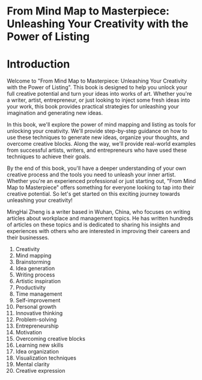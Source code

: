 # From Mind Map to Masterpiece: Unleashing Your Creativity with the Power of Listing

# Introduction

Welcome to "From Mind Map to Masterpiece: Unleashing Your Creativity with the Power of Listing". This book is designed to help you unlock your full creative potential and turn your ideas into works of art. Whether you're a writer, artist, entrepreneur, or just looking to inject some fresh ideas into your work, this book provides practical strategies for unleashing your imagination and generating new ideas.

In this book, we'll explore the power of mind mapping and listing as tools for unlocking your creativity. We'll provide step-by-step guidance on how to use these techniques to generate new ideas, organize your thoughts, and overcome creative blocks. Along the way, we'll provide real-world examples from successful artists, writers, and entrepreneurs who have used these techniques to achieve their goals.

By the end of this book, you'll have a deeper understanding of your own creative process and the tools you need to unleash your inner artist. Whether you're an experienced professional or just starting out, "From Mind Map to Masterpiece" offers something for everyone looking to tap into their creative potential. So let's get started on this exciting journey towards unleashing your creativity!

MingHai Zheng is a writer based in Wuhan, China, who focuses on writing articles about workplace and management topics. He has written hundreds of articles on these topics and is dedicated to sharing his insights and experiences with others who are interested in improving their careers and their businesses.



1. Creativity
2. Mind mapping
3. Brainstorming
4. Idea generation
5. Writing process
6. Artistic inspiration
7. Productivity
8. Time management
9. Self-improvement
10. Personal growth
11. Innovative thinking
12. Problem-solving
13. Entrepreneurship
14. Motivation
15. Overcoming creative blocks
16. Learning new skills
17. Idea organization
18. Visualization techniques
19. Mental clarity
20. Creative expression
